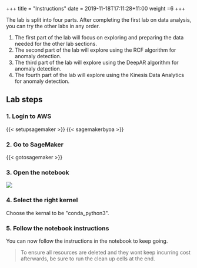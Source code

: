 +++
title = "Instructions"
date = 2019-11-18T17:11:28+11:00
weight =6
+++

The lab is split into four parts. After completing the first lab on data analysis, you can try the other labs in any order.

1. The first part of the lab will focus on exploring and preparing the data needed for the other lab sections.
2. The second part of the lab will explore using the RCF algorithm for anomaly detection.
3. The third part of the lab will explore using the DeepAR algorithm for anomaly detection.
4. The fourth part of the lab will explore using the Kinesis Data Analytics for anomaly detection.


## Lab steps

### 1. Login to AWS
{{< setupsagemaker >}}
{{< sagemakerbyoa >}}


### 2. Go to SageMaker

{{< gotosagemaker >}}


### 3. Open the notebook 

![](/images/module-forecasting/lab4_notebooks.png)


### 4. Select the right kernel
Choose the kernal to be "conda_python3". 


### 5. Follow the notebook instructions
You can now follow the instructions in the notebook to keep going.
> To ensure all resources are deleted and they wont keep incurring cost afterwards, be sure to run the clean up cells at the end.
